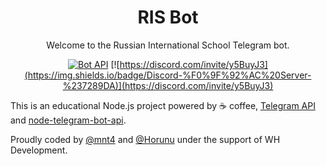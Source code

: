 <h1 align="center">RIS Bot</h1>

<div align="center">

Welcome to the Russian International School Telegram bot.

[![Bot API](https://img.shields.io/badge/Bot%20API-v.4.8.0-00aced.svg?style=flat-square&logo=telegram)](https://core.telegram.org/bots/api)
[![https://discord.com/invite/y5BuyJ3](https://img.shields.io/badge/Discord-%F0%9F%92%AC%20Server-%237289DA)](https://discord.com/invite/y5BuyJ3)
</div>


This is an educational Node.js project powered by ☕ coffee, [Telegram API](https://core.telegram.org/bots/api) and [node-telegram-bot-api](https://github.com/yagop/node-telegram-bot-api).


Proudly coded by [@mnt4](https://github.com/mnt4) and [@Horunu](https://github.com/Horunu) under the support of WH Development.
